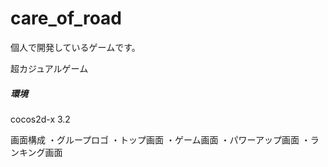 # care_of_road

個人で開発しているゲームです。

超カジュアルゲーム

##### 環境
cocos2d-x 3.2

画面構成
・グループロゴ
・トップ画面
・ゲーム画面
・パワーアップ画面
・ランキング画面
